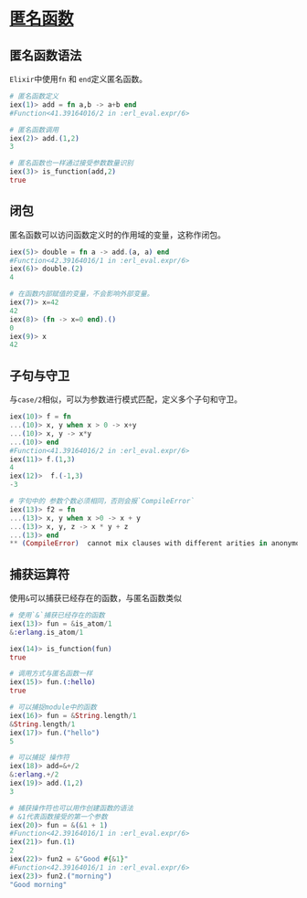 # [匿名函数](https://github.com/elixir-lang/elixir/blob/v1.17.2/lib/elixir/pages/getting-started/anonymous-functions.md)


## 匿名函数语法

`Elixir`中使用`fn` 和 `end`定义匿名函数。

```elixir
# 匿名函数定义
iex(1)> add = fn a,b -> a+b end
#Function<41.39164016/2 in :erl_eval.expr/6>

# 匿名函数调用
iex(2)> add.(1,2)
3

# 匿名函数也一样通过接受参数数量识别
iex(3)> is_function(add,2)
true
```

## 闭包

匿名函数可以访问函数定义时的作用域的变量，这称作闭包。

```elixir
iex(5)> double = fn a -> add.(a, a) end
#Function<42.39164016/1 in :erl_eval.expr/6>
iex(6)> double.(2)
4

# 在函数内部赋值的变量，不会影响外部变量。
iex(7)> x=42
42
iex(8)> (fn -> x=0 end).()
0
iex(9)> x
42

```

## 子句与守卫

与`case/2`相似，可以为参数进行模式匹配，定义多个子句和守卫。

```elixir
iex(10)> f = fn 
...(10)> x, y when x > 0 -> x+y
...(10)> x, y -> x*y
...(10)> end
#Function<41.39164016/2 in :erl_eval.expr/6>
iex(11)> f.(1,3)
4
iex(12)>  f.(-1,3)
-3

# 字句中的 参数个数必须相同，否则会报`CompileError`
iex(13)> f2 = fn
...(13)> x, y when x >0 -> x + y
...(13)> x, y, z -> x * y + z
...(13)> end
** (CompileError)  cannot mix clauses with different arities in anonymous functions
```

## 捕获运算符

使用`&`可以捕获已经存在的函数，与匿名函数类似

```elixir
# 使用`&`捕获已经存在的函数
iex(13)> fun = &is_atom/1
&:erlang.is_atom/1

iex(14)> is_function(fun)
true

# 调用方式与匿名函数一样
iex(15)> fun.(:hello)
true

# 可以捕捉module中的函数
iex(16)> fun = &String.length/1
&String.length/1
iex(17)> fun.("hello")
5

# 可以捕捉 操作符
iex(18)> add=&+/2
&:erlang.+/2
iex(19)> add.(1,2)
3

# 捕获操作符也可以用作创建函数的语法
# &1代表函数接受的第一个参数
iex(20)> fun = &(&1 + 1)
#Function<42.39164016/1 in :erl_eval.expr/6>
iex(21)> fun.(1)
2
iex(22)> fun2 = &"Good #{&1}"
#Function<42.39164016/1 in :erl_eval.expr/6>
iex(23)> fun2.("morning")
"Good morning"
```
